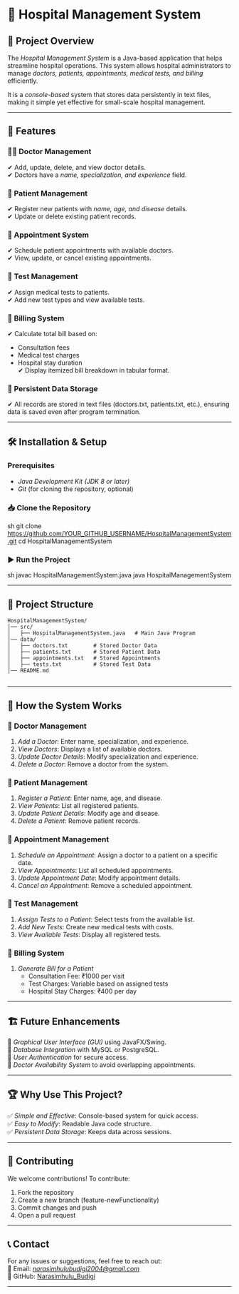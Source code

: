 # 🏥 Hospital Management System  

## 📌 Project Overview  
The *Hospital Management System* is a Java-based application that helps streamline hospital operations. This system allows hospital administrators to manage *doctors, patients, appointments, medical tests, and billing* efficiently.  

It is a *console-based* system that stores data persistently in text files, making it simple yet effective for small-scale hospital management.

---

## 🚀 Features  

### 👨‍⚕ Doctor Management  
✔ Add, update, delete, and view doctor details.  
✔ Doctors have a *name, specialization, and experience* field.  

### 🏥 Patient Management  
✔ Register new patients with *name, age, and disease* details.  
✔ Update or delete existing patient records.  

### 📅 Appointment System  
✔ Schedule patient appointments with available doctors.  
✔ View, update, or cancel existing appointments.  

### 🧪 Test Management  
✔ Assign medical tests to patients.  
✔ Add new test types and view available tests.  

### 🧾 Billing System  
✔ Calculate total bill based on:  
   - Consultation fees  
   - Medical test charges  
   - Hospital stay duration  
✔ Display itemized bill breakdown in tabular format.  

### 💾 Persistent Data Storage  
✔ All records are stored in text files (doctors.txt, patients.txt, etc.), ensuring data is saved even after program termination.  

---

## 🛠 Installation & Setup  

### Prerequisites  
- *Java Development Kit (JDK 8 or later)*  
- *Git* (for cloning the repository, optional)  

### 📥 Clone the Repository  
sh
git clone https://github.com/YOUR_GITHUB_USERNAME/HospitalManagementSystem.git
cd HospitalManagementSystem


### ▶ Run the Project  
sh
javac HospitalManagementSystem.java
java HospitalManagementSystem


---

## 📂 Project Structure  
```
HospitalManagementSystem/
│── src/
│   ├── HospitalManagementSystem.java   # Main Java Program
│── data/
│   ├── doctors.txt        # Stored Doctor Data
│   ├── patients.txt       # Stored Patient Data
│   ├── appointments.txt   # Stored Appointments
│   ├── tests.txt          # Stored Test Data
│── README.md


```
---

## 📜 How the System Works  

### 🔹 Doctor Management  
1. *Add a Doctor*: Enter name, specialization, and experience.  
2. *View Doctors*: Displays a list of available doctors.  
3. *Update Doctor Details*: Modify specialization and experience.  
4. *Delete a Doctor*: Remove a doctor from the system.  

### 🔹 Patient Management  
1. *Register a Patient*: Enter name, age, and disease.  
2. *View Patients*: List all registered patients.  
3. *Update Patient Details*: Modify age and disease.  
4. *Delete a Patient*: Remove patient records.  

### 🔹 Appointment Management  
1. *Schedule an Appointment*: Assign a doctor to a patient on a specific date.  
2. *View Appointments*: List all scheduled appointments.  
3. *Update Appointment Date*: Modify appointment details.  
4. *Cancel an Appointment*: Remove a scheduled appointment.  

### 🔹 Test Management  
1. *Assign Tests to a Patient*: Select tests from the available list.  
2. *Add New Tests*: Create new medical tests with costs.  
3. *View Available Tests*: Display all registered tests.  

### 🔹 Billing System  
1. *Generate Bill for a Patient*  
   - Consultation Fee: ₹1000 per visit  
   - Test Charges: Variable based on assigned tests  
   - Hospital Stay Charges: ₹400 per day  

---

## 🏗 Future Enhancements  
🔹 *Graphical User Interface (GUI)* using JavaFX/Swing.  
🔹 *Database Integration* with MySQL or PostgreSQL.  
🔹 *User Authentication* for secure access.  
🔹 *Doctor Availability System* to avoid overlapping appointments.  

---

## 🏆 Why Use This Project?  
✅ *Simple and Effective*: Console-based system for quick access.  
✅ *Easy to Modify*: Readable Java code structure.  
✅ *Persistent Data Storage*: Keeps data across sessions.  

---

## 🤝 Contributing  
We welcome contributions! To contribute:  
1. Fork the repository  
2. Create a new branch (feature-newFunctionality)  
3. Commit changes and push  
4. Open a pull request  

---

## 📞 Contact  
For any issues or suggestions, feel free to reach out:  
📧 Email: *narasimhulubudigi2004@gmail.com*  
🔗 GitHub: [Narasimhulu_Budigi](https://github.com/Narasimhulubudigi27) 

---
